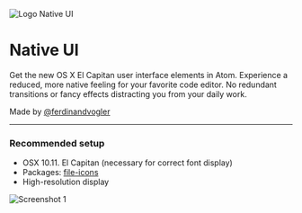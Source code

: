 ![Logo Native UI](https://github.com/fv0/native-ui/raw/master/assets/logo__atom-native-ui.png)

# Native UI

Get the new OS X El Capitan user interface elements in Atom. Experience a reduced, more native feeling for your favorite code editor. No redundant transitions or fancy effects distracting you from your daily work.

Made by [@ferdinandvogler](http://www.twitter.com/ferdinandvogler)

---

### Recommended setup

- OSX 10.11. El Capitan (necessary for correct font display)
- Packages: [file-icons](https://atom.io/packages/file-icons)
- High-resolution display

![Screenshot 1](https://github.com/fv0/native-ui/blob/master/assets/screenshot__atom-native-ui--1.jpg)
